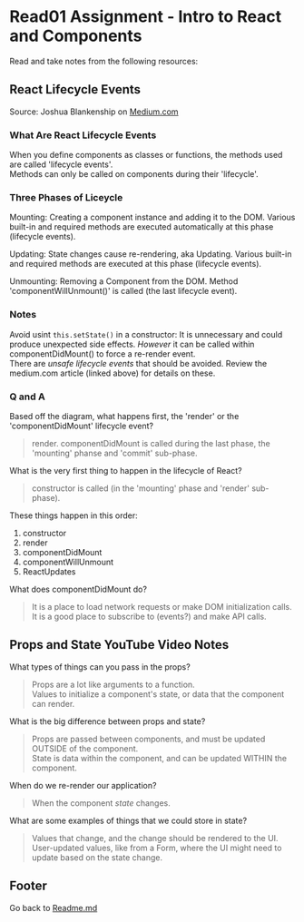 # Read01 Assignment - Intro to React and Components

Read and take notes from the following resources:  

## React Lifecycle Events

Source: Joshua Blankenship on [Medium.com](https://medium.com/@joshuablankenshipnola/react-component-lifecycle-events-cb77e670a093)  

### What Are React Lifecycle Events

When you define components as classes or functions, the methods used are called 'lifecycle events'.  
Methods can only be called on components during their 'lifecycle'.  

### Three Phases of Liceycle

Mounting: Creating a component instance and adding it to the DOM. Various built-in and required methods are executed automatically at this phase (lifecycle events).  

Updating: State changes cause re-rendering, aka Updating. Various built-in and required methods are executed at this phase (lifecycle events).  

Unmounting: Removing a Component from the DOM. Method 'componentWillUnmount()' is called (the last lifecycle event).  

### Notes

Avoid usint `this.setState()` in a constructor: It is unnecessary and could produce unexpected side effects. *However* it can be called within componentDidMount() to force a re-render event.  
There are *unsafe lifecycle events* that should be avoided. Review the medium.com article (linked above) for details on these.  

### Q and A

Based off the diagram, what happens first, the 'render' or the 'componentDidMount' lifecycle event?
> render. componentDidMount is called during the last phase, the 'mounting' phanse and 'commit' sub-phase.  

What is the very first thing to happen in the lifecycle of React?
> constructor is called (in the 'mounting' phase and 'render' sub-phase).  

These things happen in this order:  

1. constructor  
2. render
3. componentDidMount  
4. componentWillUnmount
5. ReactUpdates

What does componentDidMount do?
> It is a place to load network requests or make DOM initialization calls. It is a good place to subscribe to (events?) and make API calls.  

## Props and State YouTube Video Notes

What types of things can you pass in the props?  
> Props are a lot like arguments to a function.  
> Values to initialize a component's state, or data that the component can render.  

What is the big difference between props and state?  
> Props are passed between components, and must be updated OUTSIDE of the component.  
> State is data within the component, and can be updated WITHIN the component.  

When do we re-render our application?  
> When the component *state* changes.  

What are some examples of things that we could store in state?  
> Values that change, and the change should be rendered to the UI.  
> User-updated values, like from a Form, where the UI might need to update based on the state change.  




## Footer

Go back to [Readme.md](../README.html)  
